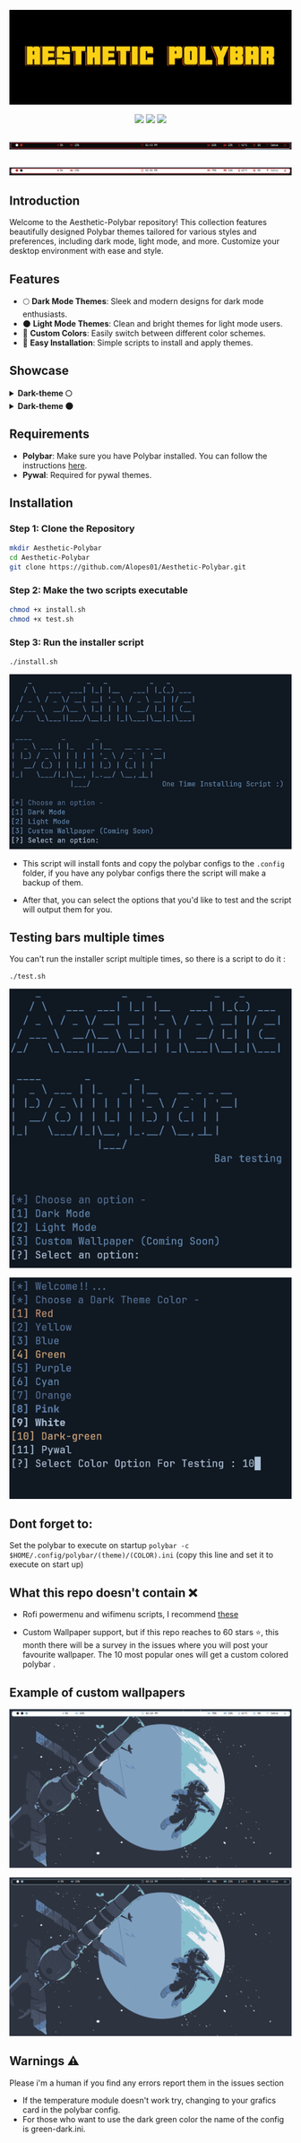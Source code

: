 <!-- Aesthetic polybar -->

 ![Aesthetic Polybar](screenshots/2024072012255676_1.jpg)

<p align="center">
  <img src="https://img.shields.io/github/stars/Alopes01/Aesthetic-Polybar?style=for-the-badge">
  <img src="https://img.shields.io/github/issues/Alopes01/Aesthetic-Polybar?style=for-the-badge">
  <img src="https://img.shields.io/github/forks/Alopes01/Aesthetic-Polybar?style=for-the-badge">
</p>



## 


 ![Aesthetic Polybar](screenshots/dark.gif)


##
 ![Aesthetic Polybar](screenshots/light.gif)

##


## Introduction
Welcome to the Aesthetic-Polybar repository! This collection features beautifully designed Polybar themes tailored for various styles and preferences, including dark mode, light mode, and more. Customize your desktop environment with ease and style.

## Features
- 🌕 **Dark Mode Themes**: Sleek and modern designs for dark mode enthusiasts.
- 🌑 **Light Mode Themes**: Clean and bright themes for light mode users.
- 🎨 **Custom Colors**: Easily switch between different color schemes.
- 🚀 **Easy Installation**: Simple scripts to install and apply themes.

## Showcase

<details>
<summary><b>Dark-theme 🌕 </b></summary>

![Aesthetic Polybar](screenshots/2024-07-19_13-43.png)

![Aesthetic Polybar](screenshots/2024-07-19_13-43_1.png)

![Aesthetic Polybar](screenshots/2024-07-19_13-44.png)

![Aesthetic Polybar](screenshots/2024-07-19_13-44_1.png)

![Aesthetic Polybar](screenshots/2024-07-19_13-45.png)

![Aesthetic Polybar](screenshots/2024-07-19_13-45_1.png)

![Aesthetic Polybar](screenshots/2024-07-19_13-46.png)

![Aesthetic Polybar](screenshots/2024-07-19_13-47.png)

![Aesthetic Polybar](screenshots/2024-07-19_13-54.png)

![Aesthetic Polybar](screenshots/2024-07-19_13-57.png)


</details>


<details>
<summary><b>Dark-theme 🌑 </b></summary>

![Aesthetic Polybar](screenshots/2024-07-19_14-01.png)

![Aesthetic Polybar](screenshots/2024-07-19_14-02.png)

![Aesthetic Polybar](screenshots/2024-07-19_14-02_1.png)

![Aesthetic Polybar](screenshots/2024-07-19_14-03.png)

![Aesthetic Polybar](screenshots/2024-07-19_14-03_1.png)

![Aesthetic Polybar](screenshots/2024-07-19_14-04.png)

![Aesthetic Polybar](screenshots/2024-07-19_14-04_1.png)

![Aesthetic Polybar](screenshots/2024-07-19_14-05.png)

![Aesthetic Polybar](screenshots/2024-07-19_14-07.png)

![Aesthetic Polybar](screenshots/2024-07-19_14-08.png)


</details>

## Requirements
- **Polybar**: Make sure you have Polybar installed. You can follow the instructions [here](https://github.com/polybar/polybar).
- **Pywal**: Required for pywal themes.


## Installation
### Step 1: Clone the Repository
```sh
mkdir Aesthetic-Polybar
cd Aesthetic-Polybar
git clone https://github.com/Alopes01/Aesthetic-Polybar.git
```
### Step 2: Make the two scripts executable
```sh
chmod +x install.sh
chmod +x test.sh
```
### Step 3: Run the installer script
```sh
./install.sh
```
![here](screenshots/instaler.png)

- This script will install fonts and copy the polybar configs to the ``.config`` folder, if you have any polybar configs there the script will make a backup of them.

- After that, you can select the options that you'd like to test and the script will output them for you.

## Testing bars multiple times 

You can't run the installer script multiple times, so there is a script to do it :

```sh
./test.sh
```
![here](screenshots/2024-07-19_13-41.png)

![here](screenshots/2024-07-19_13-42.png)

## Dont forget to:
Set the polybar to execute on startup ``polybar -c $HOME/.config/polybar/(theme)/(COLOR).ini``  (copy this line and set it to execute on start up)

## What this repo doesn't contain ❌
- Rofi powermenu and wifimenu scripts, I recommend [these](https://github.com/adi1090x/rofi)

- Custom Wallpaper support, but if this repo reaches to 60 stars ⭐️, this month there will be a survey in the issues where you will post your favourite wallpaper. The 10 most popular ones will get a custom colored polybar .

## Example of custom wallpapers

![Aesthetic Polybar](screenshots/2024-07-19_14-10_1.png)

![Aesthetic Polybar](screenshots/2024-07-19_14-12.png)


## Warnings ⚠️

Please i'm a human if you find any errors report them in the issues section

- If the temperature module doesn't work try, changing to your grafics card in the polybar config.
- For those who want to use the dark green color the name of the config is green-dark.ini.

